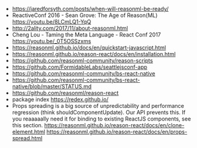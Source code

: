 - https://jaredforsyth.com/posts/when-will-reasonml-be-ready/
- ReactiveConf 2016 - Sean Grove: The Age of Reason(ML) https://youtu.be/8LCmLQ1-YqQ
- http://2ality.com/2017/11/about-reasonml.html
- Cheng Lou - Taming the Meta Language - React Conf 2017 https://youtu.be/_0T5OSSzxms
- https://reasonml.github.io/docs/en/quickstart-javascript.html
- https://reasonml.github.io/reason-react/docs/en/installation.html
- https://github.com/reasonml-community/reason-scripts
- https://github.com/FormidableLabs/seattlejsconf-app
- https://github.com/reasonml-community/bs-react-native
- https://github.com/reasonml-community/bs-react-native/blob/master/STATUS.md
- https://github.com/reasonml/reason-react
- package index https://redex.github.io/
- Props spreading is a big source of unpredictability and performance regression (think shouldComponentUpdate). Our API prevents this. If you reaaaaally need it for binding to existing ReactJS components, see this section. https://reasonml.github.io/reason-react/docs/en/clone-element.html https://reasonml.github.io/reason-react/docs/en/props-spread.html
